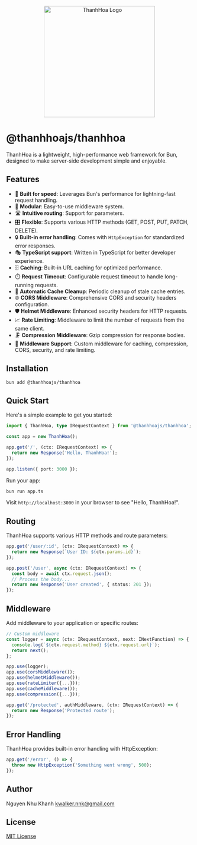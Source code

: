 <p align="center">
  <img src="https://drive.google.com/uc?export=view&id=1_M5tYoaKfXpqsOAPQl3WVWs9u5NWrG76" alt="ThanhHoa Logo" width="300"/>
</p>

# @thanhhoajs/thanhhoa

ThanhHoa is a lightweight, high-performance web framework for Bun, designed to make server-side development simple and enjoyable.

## Features

- 🚀 **Built for speed**: Leverages Bun's performance for lightning-fast request handling.
- 🧩 **Modular**: Easy-to-use middleware system.
- 🛣️ **Intuitive routing**: Support for parameters.
- 🎛️ **Flexible**: Supports various HTTP methods (GET, POST, PUT, PATCH, DELETE).
- 🔒 **Built-in error handling**: Comes with `HttpException` for standardized error responses.
- 🎭 **TypeScript support**: Written in TypeScript for better developer experience.
- 🗄️ **Caching**: Built-in URL caching for optimized performance.
- ⏱️ **Request Timeout**: Configurable request timeout to handle long-running requests.
- 🧹 **Automatic Cache Cleanup**: Periodic cleanup of stale cache entries.
- 🌐 **CORS Middleware**: Comprehensive CORS and security headers configuration.
- 🛡️ **Helmet Middleware**: Enhanced security headers for HTTP requests.
- 📈 **Rate Limiting**: Middleware to limit the number of requests from the same client.
- 🗜️ **Compression Middleware**: Gzip compression for response bodies.
- 🔄 **Middleware Support**: Custom middleware for caching, compression, CORS, security, and rate limiting.

## Installation

```bash
bun add @thanhhoajs/thanhhoa
```

## Quick Start

Here's a simple example to get you started:

```typescript
import { ThanhHoa, type IRequestContext } from '@thanhhoajs/thanhhoa';

const app = new ThanhHoa();

app.get('/', (ctx: IRequestContext) => {
  return new Response('Hello, ThanhHoa!');
});

app.listen({ port: 3000 });
```

Run your app:

```bash
bun run app.ts
```

Visit `http://localhost:3000` in your browser to see "Hello, ThanhHoa!".

## Routing

ThanhHoa supports various HTTP methods and route parameters:

```typescript
app.get('/user/:id', (ctx: IRequestContext) => {
  return new Response(`User ID: ${ctx.params.id}`);
});

app.post('/user', async (ctx: IRequestContext) => {
  const body = await ctx.request.json();
  // Process the body...
  return new Response('User created', { status: 201 });
});
```

## Middleware

Add middleware to your application or specific routes:

```typescript
// Custom middleware
const logger = async (ctx: IRequestContext, next: INextFunction) => {
  console.log(`${ctx.request.method} ${ctx.request.url}`);
  return next();
};

app.use(logger);
app.use(corsMiddleware());
app.use(helmetMiddleware());
app.use(rateLimiter({...}));
app.use(cacheMiddleware());
app.use(compression({...}));

app.get('/protected', authMiddleware, (ctx: IRequestContext) => {
  return new Response('Protected route');
});
```

## Error Handling

ThanhHoa provides built-in error handling with HttpException:

```typescript
app.get('/error', () => {
  throw new HttpException('Something went wrong', 500);
});
```

## Author

Nguyen Nhu Khanh <kwalker.nnk@gmail.com>

## License

[MIT License](https://github.com/thanhhoajs/thanhhoa?tab=MIT-1-ov-file)
